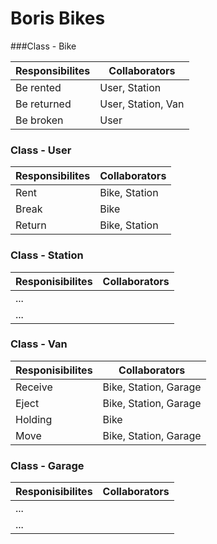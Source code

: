 Boris Bikes
====================

###Class - Bike

Responsibilites             | Collaborators
----------------------------|------------------
Be rented                   | User, Station
Be returned                 | User, Station, Van
Be broken                   | User

### Class - User
Responsibilites     | Collaborators
--------------------|------------------------
Rent                |  Bike, Station
Break               |  Bike
Return              |  Bike, Station

### Class - Station 
Responisibilites        |Collaborators
------------------------|------------------
...                     |
...                     |

### Class - Van 
Responisibilites        |Collaborators
------------------------|------------------
Receive                 | Bike, Station, Garage
Eject                   | Bike, Station, Garage
Holding                 | Bike
Move                    | Bike, Station, Garage

### Class - Garage 
Responisibilites        |Collaborators
------------------------|------------------
...                     |
...                     |

